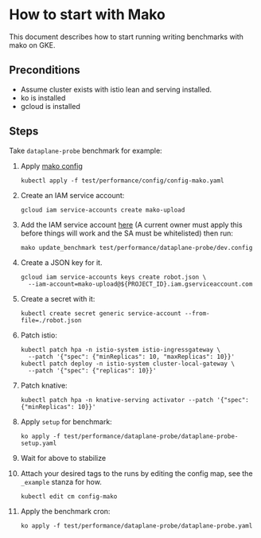 # How to start with Mako

This document describes how to start running writing benchmarks with mako on
GKE.

## Preconditions

- Assume cluster exists with istio lean and serving installed.
- ko is installed
- gcloud is installed

## Steps

Take `dataplane-probe` benchmark for example:

1. Apply
   [mako config](https://raw.githubusercontent.com/knative/serving/master/test/performance/config/config-mako.yaml)

   ```shell
   kubectl apply -f test/performance/config/config-mako.yaml
   ```

1. Create an IAM service account:

   ```shell
   gcloud iam service-accounts create mako-upload
   ```

1. Add the IAM service account
   [here](https://github.com/knative/serving/blob/47a3a2480d58ffcc1d3fd9998849fda359ab91ff/test/performance/dataplane-probe/dev.config#L19)
   (A current owner must apply this before things will work and the SA must be
   whitelisted) then run:

   ```shell
   mako update_benchmark test/performance/dataplane-probe/dev.config
   ```

1. Create a JSON key for it.

   ```shell
   gcloud iam service-accounts keys create robot.json \
     --iam-account=mako-upload@${PROJECT_ID}.iam.gserviceaccount.com
   ```

1. Create a secret with it:

   ```shell
   kubectl create secret generic service-account --from-file=./robot.json
   ```

1. Patch istio:

   ```shell
   kubectl patch hpa -n istio-system istio-ingressgateway \
     --patch '{"spec": {"minReplicas": 10, "maxReplicas": 10}}'
   kubectl patch deploy -n istio-system cluster-local-gateway \
     --patch '{"spec": {"replicas": 10}}'
   ```

1. Patch knative:

   ```shell
   kubectl patch hpa -n knative-serving activator --patch '{"spec": {"minReplicas": 10}}'
   ```

1. Apply `setup` for benchmark:

   ```shell
   ko apply -f test/performance/dataplane-probe/dataplane-probe-setup.yaml
   ```

1. Wait for above to stabilize

1. Attach your desired tags to the runs by editing the config map, see the
   `_example` stanza for how.

    ```shell
    kubectl edit cm config-mako
    ```

1. Apply the benchmark cron:

   ```gcloud
   ko apply -f test/performance/dataplane-probe/dataplane-probe.yaml
   ```
